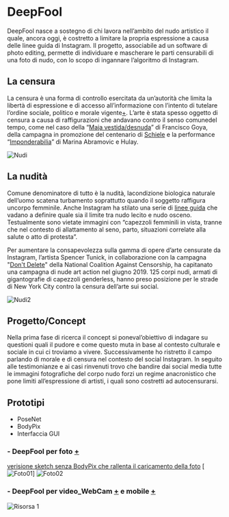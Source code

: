 # DeepFool
DeepFool nasce a sostegno di chi lavora nell’ambito del nudo artistico il quale, ancora oggi, è costretto a limitare la propria espressione a causa delle linee guida di Instagram. Il progetto, associabile ad un software di photo editing, permette di individuare e mascherare le parti censurabili di una foto di nudo, con lo scopo di ingannare l’algoritmo di Instagram.

## La censura 
La censura è una forma di controllo esercitata da un’autorità che limita la libertà di espressione e di accesso all’informazione con l’intento di tutelare l’ordine sociale, politico e morale vigente[+](https://magazine.artland.com/the-fear-of-artcontemporary-art-censorship/). L’arte è stata spesso oggetto di censura a causa di raffigurazioni che andavano contro il senso comunedel tempo, come nel caso della “[Maja vestida/desnuda](https://libreriamo.it/arte/le-10-opere-censurate-storia-arte/)” di Francisco Goya, della campagna in promozione del centenario di [Schiele](https://www.theguardian.com/cities/2018/oct/08/repulsiveto-children-and-adults-howexplicit-should-public-art-get) e la performance  “[Imponderabilia](http://www.artefiera.it/osservatorio-artefiera/renatobarilli/10131.html?FROM=site)” di Marina Abramovic e Hulay. 

![Nudi](https://user-images.githubusercontent.com/60677625/122681590-433a0280-d1f5-11eb-83ed-8ce5298ed40d.jpg)

## La nudità
Comune denominatore di tutto è la nudità, lacondizione biologica naturale dell’uomo scatena turbamento soprattutto quando il soggetto raffigura uncorpo femminile. Anche Instagram ha stilato una serie di [linee guida](https://www.facebook.com/communitystandards/adult_nudity_sexual_activity) che vadano a definire quale sia il limite tra nudo lecito e nudo osceno. Testualmente sono vietate immagini con “capezzoli femminili in vista, tranne che nel contesto di allattamento al seno, parto, situazioni correlate alla salute o atto di protesta”.

Per aumentare la consapevolezza sulla gamma di opere d’arte censurate da Instagram, l’artista Spencer Tunick, in collaborazione con la campagna "[Don't Delete](https://dontdelete.art/)" della National Coalition Against Censorship, ha capitanato una campagna di nude art action nel giugno 2019. 125 corpi nudi, armati di gigantografie di capezzoli genderless, hanno preso posizione per le strade di New York City contro la censura dell’arte sui social.

![Nudi2](https://user-images.githubusercontent.com/60677625/122681969-2d2d4180-d1f7-11eb-841a-6a56b8a5dd81.jpg)

## Progetto/Concept
Nella prima fase di ricerca il concept si poneval’obiettivo di indagare su questioni quali il pudore e come questo muta in base al contesto culturale e sociale in cui ci troviamo a vivere. Successivamente ho ristretto il campo parlando di morale e di censura nel contesto del social Instagram. In seguito alle testimonianze e ai casi rinvenuti trovo che bandire dai social media tutte le immagini fotografiche del corpo nudo forzi un regime anacronistico che pone limiti all’espressione di artisti, i quali sono costretti ad autocensurarsi.

## Prototipi
- PoseNet
- BodyPix
- Interfaccia GUI

### - DeepFool per foto [+](https://editor.p5js.org/kaappa/full/tlxHlf9u4) 
[verisione sketch senza BodyPix che rallenta il caricamento della foto](https://editor.p5js.org/kaappa/full/yoEy-JMX0)
[![Foto01](https://user-images.githubusercontent.com/60677625/122681002-7fb82f00-d1f2-11eb-8bdf-86d81c9d27dd.jpg)]
![Foto02](https://user-images.githubusercontent.com/60677625/122682014-6665b180-d1f7-11eb-86c2-5ae9891d57bc.jpg)

### - DeepFool per video_WebCam [+](https://editor.p5js.org/kaappa/full/M3Euzb-gV) e mobile [+](https://editor.p5js.org/kaappa/full/r20UfuKeB)
![Risorsa 1](https://user-images.githubusercontent.com/60677625/122682255-a9745480-d1f8-11eb-81e1-7f55617353e5.png)







